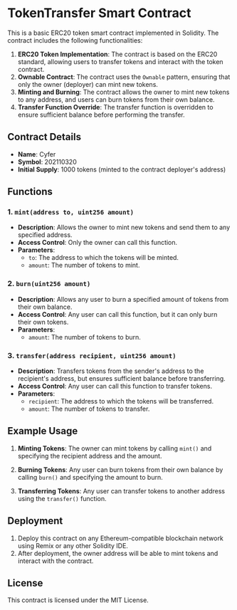 # TokenTransfer Smart Contract

This is a basic ERC20 token smart contract implemented in Solidity. The contract includes the following functionalities:

1. **ERC20 Token Implementation**: The contract is based on the ERC20 standard, allowing users to transfer tokens and interact with the token contract.
2. **Ownable Contract**: The contract uses the `Ownable` pattern, ensuring that only the owner (deployer) can mint new tokens.
3. **Minting and Burning**: The contract allows the owner to mint new tokens to any address, and users can burn tokens from their own balance.
4. **Transfer Function Override**: The transfer function is overridden to ensure sufficient balance before performing the transfer.

## Contract Details

- **Name**: Cyfer
- **Symbol**: 202110320
- **Initial Supply**: 1000 tokens (minted to the contract deployer's address)

## Functions

### 1. `mint(address to, uint256 amount)`
- **Description**: Allows the owner to mint new tokens and send them to any specified address.
- **Access Control**: Only the owner can call this function.
- **Parameters**: 
  - `to`: The address to which the tokens will be minted.
  - `amount`: The number of tokens to mint.

### 2. `burn(uint256 amount)`
- **Description**: Allows any user to burn a specified amount of tokens from their own balance.
- **Access Control**: Any user can call this function, but it can only burn their own tokens.
- **Parameters**:
  - `amount`: The number of tokens to burn.

### 3. `transfer(address recipient, uint256 amount)`
- **Description**: Transfers tokens from the sender's address to the recipient's address, but ensures sufficient balance before transferring.
- **Access Control**: Any user can call this function to transfer tokens.
- **Parameters**:
  - `recipient`: The address to which the tokens will be transferred.
  - `amount`: The number of tokens to transfer.

## Example Usage

1. **Minting Tokens**:
   The owner can mint tokens by calling `mint()` and specifying the recipient address and the amount.

2. **Burning Tokens**:
   Any user can burn tokens from their own balance by calling `burn()` and specifying the amount to burn.

3. **Transferring Tokens**:
   Any user can transfer tokens to another address using the `transfer()` function.

## Deployment

1. Deploy this contract on any Ethereum-compatible blockchain network using Remix or any other Solidity IDE.
2. After deployment, the owner address will be able to mint tokens and interact with the contract.

## License

This contract is licensed under the MIT License.
